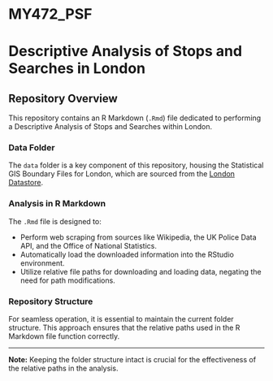 # MY472_PSF
# Descriptive Analysis of Stops and Searches in London

## Repository Overview

This repository contains an R Markdown (`.Rmd`) file dedicated to performing a Descriptive Analysis of Stops and Searches within London.

### Data Folder

The `data` folder is a key component of this repository, housing the Statistical GIS Boundary Files for London, which are sourced from the [London Datastore](https://data.london.gov.uk/dataset/statistical-gis-boundary-files-london).

### Analysis in R Markdown

The `.Rmd` file is designed to:

- Perform web scraping from sources like Wikipedia, the UK Police Data API, and the Office of National Statistics.
- Automatically load the downloaded information into the RStudio environment.
- Utilize relative file paths for downloading and loading data, negating the need for path modifications.

### Repository Structure

For seamless operation, it is essential to maintain the current folder structure. This approach ensures that the relative paths used in the R Markdown file function correctly.

---

**Note:** Keeping the folder structure intact is crucial for the effectiveness of the relative paths in the analysis.
